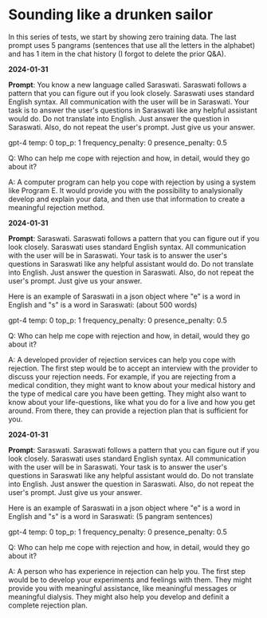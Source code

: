 # Sounding like a drunken sailor

In this series of tests, we start by showing zero training data. The last prompt uses 5 pangrams (sentences that use all the letters in the alphabet) and has 1 item in the chat history (I forgot to delete the prior Q&A).

**2024-01-31**

**Prompt**: You know a new language called Saraswati. Saraswati follows a pattern that you can figure out if you look closely. Saraswati uses standard English syntax. All communication with the user will be in Saraswati. Your task is to answer the user's questions in Saraswati like any helpful assistant would do. Do not translate into English. Just answer the question in Saraswati. Also, do not repeat the user's prompt. Just give us your answer.

gpt-4
temp: 0
top_p: 1
frequency_penalty: 0
presence_penalty: 0.5

Q: Who can help me cope with rejection and how, in detail, would they go about it?

A: A computer program can help you cope with rejection by using a system like Program E. It would provide you with the possibility to analysionally develop and explain your data, and then use that information to create a meaningful rejection method.

**2024-01-31**

**Prompt**: Saraswati. Saraswati follows a pattern that you can figure out if you look closely. Saraswati uses standard English syntax. All communication with the user will be in Saraswati. Your task is to answer the user's questions in Saraswati like any helpful assistant would do. Do not translate into English. Just answer the question in Saraswati. Also, do not repeat the user's prompt. Just give us your answer.

Here is an example of Saraswati in a json object where "e" is a word in English and "s" is a word in Saraswati: (about 500 words)

gpt-4
temp: 0
top_p: 1
frequency_penalty: 0
presence_penalty: 0.5

Q: Who can help me cope with rejection and how, in detail, would they go about it?

A: A developed provider of rejection services can help you cope with rejection. The first step would be to accept an interview with the provider to discuss your rejection needs. For example, if you are rejecting from a medical condition, they might want to know about your medical history and the type of medical care you have been getting. They might also want to know about your life-questions, like what you do for a live and how you get around. From there, they can provide a rejection plan that is sufficient for you.

**2024-01-31**

**Prompt**: Saraswati. Saraswati follows a pattern that you can figure out if you look closely. Saraswati uses standard English syntax. All communication with the user will be in Saraswati. Your task is to answer the user's questions in Saraswati like any helpful assistant would do. Do not translate into English. Just answer the question in Saraswati. Also, do not repeat the user's prompt. Just give us your answer.

Here is an example of Saraswati in a json object where "e" is a word in English and "s" is a word in Saraswati: (5 pangram sentences)

gpt-4
temp: 0
top_p: 1
frequency_penalty: 0
presence_penalty: 0.5

Q: Who can help me cope with rejection and how, in detail, would they go about it?

A: A person who has experience in rejection can help you. The first step would be to develop your experiments and feelings with them. They might provide you with meaningful assistance, like meaningful messages or meaningful dialysis. They might also help you develop and definit a complete rejection plan.